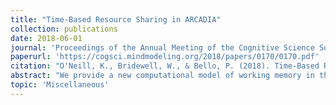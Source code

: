 ```yaml
---
title: "Time-Based Resource Sharing in ARCADIA"
collection: publications
date: 2018-06-01
journal: 'Proceedings of the Annual Meeting of the Cognitive Science Society'
paperurl: 'https://cogsci.mindmodeling.org/2018/papers/0170/0170.pdf'
citation: "O'Neill, K., Bridewell, W., & Bello, P. (2018). Time-Based Resource Sharing in ARCADIA. Proceedings of the Annual Meeting of the Cognitive Science Society, 40."
abstract: "We provide a new computational model of working memory in the complex span task implemented in the ARCADIA cognitive framework. While there exist implementations of working memory successful enough to account for many of the benchmark findings in the working memory literature, we demonstrate that further progress requires the integration of these models with a rich conception of attention. ARCADIA provides this intersection, allowing for precise control of the focus of attention on a time scale fine enough to begin to disentangle the overlapping effects of interference, temporal decay, and attentional refreshing."
topic: 'Miscellaneous'
---
```

